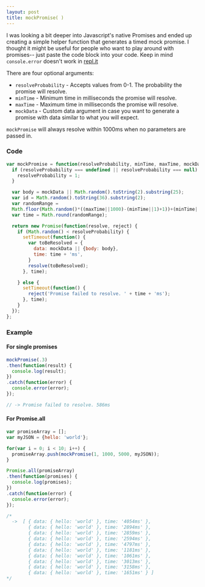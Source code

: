 ```yaml
---
layout: post
title: mockPromise( )
---
```

I was looking a bit deeper into Javascript's native Promises and ended up creating a simple helper function that generates a timed mock promise. I thought it might be useful for people who want to play around with promises-- just paste the code block into your code. Keep in mind `console.error` doesn't work in [repl.it](https://repl.it)

There are four optional arguments:

* `resolveProbability` - Accepts values from 0-1. The probability the promise will resolve.
* `minTime` - Minimum time in milliseconds the promise will resolve.
* `maxTime` - Maximum time in milliseconds the promise will resolve.
* `mockData` - Custom data argument in case you want to generate a promise with data similar to what you will expect.

`mockPromise` will always resolve within 1000ms when no parameters are passed in.

### Code
```javascript
var mockPromise = function(resolveProbability, minTime, maxTime, mockData) {
  if (resolveProbability === undefined || resolveProbability === null) {
    resolveProbability = 1;
  }

  var body = mockData || Math.random().toString(2).substring(25);
  var id = Math.random().toString(36).substring(2);
  var randomRange =
  Math.floor(Math.random()*((maxTime||1000)-(minTime||1)+1))+(minTime||1);
  var time = Math.round(randomRange);

  return new Promise(function(resolve, reject) {
    if (Math.random() < resolveProbability) {
      setTimeout(function() {
        var toBeResolved = {
          data: mockData || {body: body},
          time: time + 'ms',
        }
        resolve(toBeResolved);
      }, time);

    } else {
      setTimeout(function() {
        reject('Promise failed to resolve. ' + time + 'ms');
      }, time);
    }
  });
};
```

### Example

#### For single promises
```javascript
mockPromise(.3)
.then(function(result) {
  console.log(result);
})
.catch(function(error) {
  console.error(error);
});

// -> Promise failed to resolve. 586ms
```

#### For Promise.all
```javascript
var promiseArray = [];
var myJSON = {hello: 'world'};

for(var i = 0; i < 10; i++) {
  promiseArray.push(mockPromise(1, 1000, 5000, myJSON));
}

Promise.all(promiseArray)
.then(function(promises) {
  console.log(promises);
})
.catch(function(error) {
  console.error(error);
});

/* 
  ->  [ { data: { hello: 'world' }, time: '4054ms' },
        { data: { hello: 'world' }, time: '2894ms' },
        { data: { hello: 'world' }, time: '2859ms' },
        { data: { hello: 'world' }, time: '2594ms' },
        { data: { hello: 'world' }, time: '4797ms' },
        { data: { hello: 'world' }, time: '1181ms' },
        { data: { hello: 'world' }, time: '1061ms' },
        { data: { hello: 'world' }, time: '3013ms' },
        { data: { hello: 'world' }, time: '3158ms' },
        { data: { hello: 'world' }, time: '1651ms' } ]
*/
```
